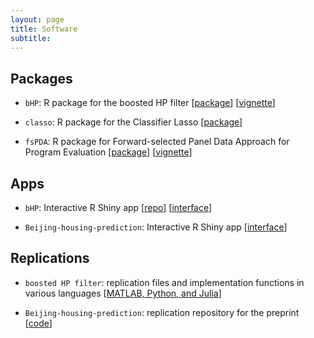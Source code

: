 ```yaml
---
layout: page
title: Software
subtitle:
---
```


## Packages

- `bHP`: R package for the boosted HP filter [[package](https://github.com/chenyang45/BoostedHP)] [[vignette](https://github.com/chenyang45/BoostedHP/blob/master/vignettes/vignette.pdf)]


- `classo`: R package for the Classifier Lasso [[package](https://github.com/zhan-gao/classo)]


- `fsPDA`: R package for Forward-selected Panel Data Approach for Program Evaluation [[package](https://github.com/zhentaoshi/fsPDA)] [[vignette](https://github.com/zhentaoshi/fsPDA/blob/master/R_pkg_fsPDA/doc/)]


## Apps

- `bHP`: Interactive R Shiny app [[repo](https://github.com/chenyang45/Boosted_HP_App)] [[interface](https://chenyang1.shinyapps.io/boosted_hp_app/)]


* `Beijing-housing-prediction`: Interactive R Shiny app [[interface](https://bj-housing.herokuapp.com/)]


## Replications

- `boosted HP filter`: replication files and implementation functions in various languages [[MATLAB, Python, and Julia](https://github.com/zhentaoshi/Boosted_HP_filter/tree/master/)]


* `Beijing-housing-prediction`: replication repository for the preprint [[code](https://github.com/ishwang1/Beijing-Housing-prediction)]

